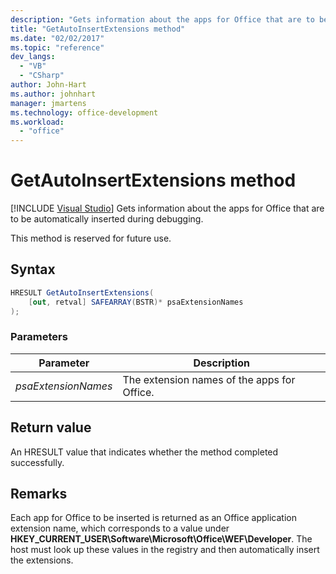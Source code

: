 ```yaml
---
description: "Gets information about the apps for Office that are to be automatically inserted during debugging."
title: "GetAutoInsertExtensions method"
ms.date: "02/02/2017"
ms.topic: "reference"
dev_langs:
  - "VB"
  - "CSharp"
author: John-Hart
ms.author: johnhart
manager: jmartens
ms.technology: office-development
ms.workload:
  - "office"
---
```

# GetAutoInsertExtensions method

 [!INCLUDE [Visual Studio](~/includes/applies-to-version/vs-not-mac.md)]
  Gets information about the apps for Office that are to be automatically inserted during debugging.

 This method is reserved for future use.

## Syntax

```csharp
HRESULT GetAutoInsertExtensions(
    [out, retval] SAFEARRAY(BSTR)* psaExtensionNames
);
```

### Parameters

|Parameter|Description|
|---------------|-----------------|
|*psaExtensionNames*|The extension names of the apps for Office.|

## Return value
 An HRESULT value that indicates whether the method completed successfully.

## Remarks
 Each app for Office to be inserted is returned as an Office application extension name, which corresponds to a value under **HKEY_CURRENT_USER\Software\Microsoft\Office\WEF\Developer**. The host must look up these values in the registry and then automatically insert the extensions.
